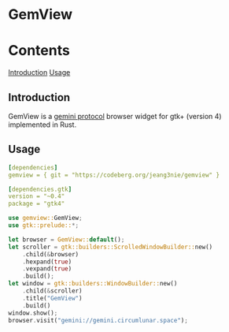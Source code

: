 # GemView
Contents
========
[Introduction](#introduction)
[Usage](#usage)
## Introduction
GemView is a [gemini protocol](https://gemini.circumlunar.space/) browser widget
for gtk+ (version 4) implemented in Rust.
## Usage
```Yaml
[dependencies]
gemview = { git = "https://codeberg.org/jeang3nie/gemview" }

[dependencies.gtk]
version = "~0.4"
package = "gtk4"
```
```Rust
use gemview::GemView;
use gtk::prelude::*;

let browser = GemView::default();
let scroller = gtk::builders::ScrolledWindowBuilder::new()
    .child(&browser)
    .hexpand(true)
    .vexpand(true)
    .build();
let window = gtk::builders::WindowBuilder::new()
    .child(&scroller)
    .title("GemView")
    .build()
window.show();
browser.visit("gemini://gemini.circumlunar.space");
```
